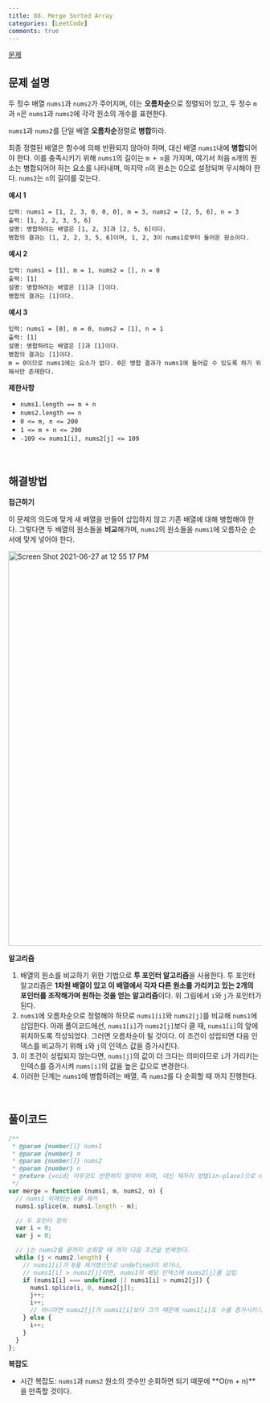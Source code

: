 ```yaml
---
title: 88. Merge Sorted Array
categories: [LeetCode]
comments: true
---
```


[문제](https://leetcode.com/explore/learn/card/fun-with-arrays/525/inserting-items-into-an-array/3253/)

## 문제 설명

두 정수 배열 `nums1`과 `nums2`가 주어지며, 이는 **오름차순**으로 정렬되어 있고, 두 정수 `m`과 `n`은 `nums1`과 `nums2`에 각각 원소의 개수를 표현한다.

`nums1`과 `nums2`를 단일 배열 **오름차순**정렬로 **병합**하라.

최종 정렬된 배열은 함수에 의해 반환되지 않아야 하며, 대신 배열 `nums1`내에 **병합**되어야 한다. 이를 충족시키기 위해 `nums1`의 길이는 `m + n`을 가지며, 여기서 처음 `m`개의 원소는 병합되어야 하는 요소를 나타내며, 마지막 `n`의 원소는 0으로 설정되며 무시해야 한다. `nums2`는 `n`의 길이를 갖는다.

**예시 1**

```
입력: nums1 = [1, 2, 3, 0, 0, 0], m = 3, nums2 = [2, 5, 6], n = 3
출력: [1, 2, 2, 3, 5, 6]
설명: 병합하려는 배열은 [1, 2, 3]과 [2, 5, 6]이다.
병합의 결과는 [1, 2, 2, 3, 5, 6]이며, 1, 2, 3이 nums1로부터 들어온 원소이다.
```

**예시 2**

```
입력: nums1 = [1], m = 1, nums2 = [], n = 0
출력: [1]
설명: 병합하려는 배열은 [1]과 []이다.
병합의 결과는 [1]이다.
```

**예시 3**

```
입력: nums1 = [0], m = 0, nums2 = [1], n = 1
출력: [1]
설명: 병합하려는 배열은 []과 [1]이다.
병합의 결과는 [1]이다.
m = 0이므로 nums1에는 요소가 없다. 0은 병합 결과가 nums1에 들어갈 수 있도록 하기 위해서만 존재한다.
```

**제한사항**

- `nums1.length == m + n`
- `nums2.length == n`
- `0 <= m, n <= 200`
- `1 <= m + n <= 200`
- `-109 <= nums1[i], nums2[j] <= 109`

<br>

## 해결방법

**접근하기**

이 문제의 의도에 맞게 새 배열을 만들어 삽입하지 않고 기존 배열에 대해 병합해야 한다. 그렇다면 두 배열의 원소들을 **비교**해가며, `nums2`의 원소들을 `nums1`에 오름차순 순서에 맞게 넣어야 한다.

<img width="783" alt="Screen Shot 2021-06-27 at 12 55 17 PM" src="https://user-images.githubusercontent.com/76833697/123532314-192d9680-d747-11eb-8906-3225083b0469.png">

**알고리즘**

1. 배열의 원소를 비교하기 위한 기법으로 **투 포인터 알고리즘**을 사용한다. 투 포인터 알고리즘은 **1차원 배열이 있고 이 배열에서 각자 다른 원소를 가리키고 있는 2개의 포인터를 조작해가며 원하는 것을 얻는 알고리즘**이다.
   위 그림에서 `i`와 `j`가 포인터가 된다.
2. `nums1`에 오름차순으로 정렬해야 하므로 `nums1[i]`와 `nums2[j]`를 비교해 `nums1`에 삽입한다. 아래 풀이코드에선, `nums1[i]`가 `nums2[j]`보다 클 때, `nums1[i]`의 앞에 위치하도록 작성되었다. 그러면 오름차순이 될 것이다. 이 조건이 성립되면 다음 인덱스를 비교하기 위해 `i`와 `j`의 인덱스 값을 증가시킨다.
3. 이 조건이 성립되지 않는다면, `nums[j]`의 값이 더 크다는 의미이므로 `i`가 가리키는 인덱스를 증가시켜 `nums[i]`의 값을 높은 값으로 변경한다.
4. 이러한 단계는 `nums1`에 병합하려는 배열, 즉 `nums2`를 다 순회할 때 까지 진행한다.

<br>

## 풀이코드

```js
/**
 * @param {number[]} nums1
 * @param {number} m
 * @param {number[]} nums2
 * @param {number} n
 * @return {void} 아무것도 반환하지 말아야 하며, 대신 제자리 방법(in-place)으로 nums1을 수정하라.
 */
var merge = function (nums1, m, nums2, n) {
  // nums1 뒤에있는 0을 제거
  nums1.splice(m, nums1.length - m);

  // 두 포인터 정의
  var i = 0;
  var j = 0;

  // j는 nums2를 끝까지 순회할 때 까지 다음 조건을 반복한다.
  while (j < nums2.length) {
    // nums1[i]가 0을 제거했으므로 undefined이 되거나,
    // nums1[i] > nums2[j]라면, nums1의 해당 인덱스에 nums2[j]를 삽입
    if (nums1[i] === undefined || nums1[i] > nums2[j]) {
      nums1.splice(i, 0, nums2[j]);
      j++;
      i++;
      // 아니라면 nums2[j]가 nums1[i]보다 크기 때문에 nums1[i]도 수를 증가시키기 위해 i만 증가시킨다.
    } else {
      i++;
    }
  }
};
```

**복잡도**

- 시간 복잡도: `nums1`과 `nums2` 원소의 갯수만 순회하면 되기 때문에 **O(m + n)**을 만족할 것이다.
